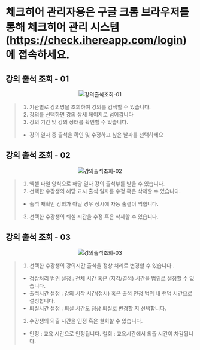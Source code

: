 # 체크히어 관리자용은 구글 크롬 브라우저를 통해 체크히어 관리 시스템 (https://check.ihereapp.com/login) 에 접속하세요.
## 강의 출석 조회 - 01

<p align = "center">
<img alt="강의출석조회-01" src="https://github.com/user-attachments/assets/6ef23b81-499b-4e0c-9023-fb788f4d7c5e">
<p/>

>1. 기관별로 강의명을 조회하여 강의를 검색할 수 있습니다.
>2. 강의를 선택하면 강의 상세 페이지로 넘어갑니다
>3. 강의 기간 및 강의 상태를 확인할 수 있습니다.
> * 강의 일자 중 출석을 확인 및 수정하고 싶은 날짜를 선택하세요


## 강의 출석 조회 - 02

<p align = "center">
<img alt="강의출석조회-02" src="https://github.com/user-attachments/assets/da0de7e4-0453-490d-8c26-c7ee96d7205a">
<p/>

>1. 엑셀 파일 양식으로 해당 일자 강의 출석부를 받을 수 있습니다.
>2. 선택한 수강생의 해당 교시 출석 일자를 수정 혹은 삭제할 수 있습니다.
> * 출석 재확인 강의가 아닐 경우 정시에 자동 출결이 찍힙니다.
>3. 선택한 수강생의 퇴실 시간을 수정 혹은 삭제할 수 있습니다.

## 강의 출석 조회 - 03

<p align = "center">
<img alt="강의출석조회-03" src="https://github.com/user-attachments/assets/ad0d2600-625c-4955-bf55-73c704669894">
<p/>

>1. 선택한 수강생의 강의시간 출석을 정상 처리로 변경할 수 있습니다 .
> * 정상처리 범위 설정 : 전체 시간 혹은 (지각/결석) 시간을 범위로 설정할 수 있습니다.
> * 출석시간 설정 : 강의 시작 시간(정시) 혹은 출석 인정 범위 내 랜덤 시간으로 설정합니다.
> * 퇴실시간 설정 : 퇴실 시간도 정상 퇴실로 변경할 지 선택합니다. 
>2. 수강생의 외출 시간을 인정 혹은 철회할 수 있습니다.
> * 인정 : 교육 시간으로 인정됩니다. 철회 : 교육시간에서 외출 시간이 차감됩니다.
